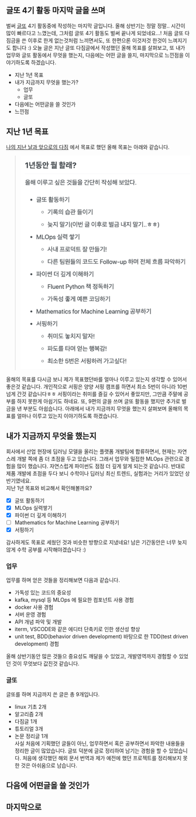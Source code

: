 ## 글또 4기 활동 마지막 글을 쓰며
벌써 [글또](https://www.notion.so/ac5b18a482fb4df497d4e8257ad4d516) 4기 활동중에 작성하는 마지막 글입니다. 올해 상반기는 정말 정말.. 시간이 많이 빠르다고 느꼈는데, 그처럼 글또 4기 활동도 벌써 끝나게 되었네요...! 처음 글또 다짐금을 쓴 이후로 한게 없는것처럼 느끼면서도, 또 한편으론 이것저것 한것이 느껴지기도 합니다 :) 오늘 글은 지난 글또 다짐글에서 작성했던 올해 목표를 살펴보고, 또 내가 업무와 글또 활동에서 무엇을 했는지, 다음에는 어떤 글을 쓸지, 마지막으로 느낀점을 이야기하도록 하겠습니다.
* 지난 1년 목표
* 내가 지금까지 무엇을 했는가?
  * 업무
  * 글또
* 다음에는 어떤글을 쓸 것인가
* 느낀점

## 지난 1년 목표
[나의 지난 날과 앞으로의 다짐](https://hunhoon21.github.io/%EB%82%98%EC%9D%98-%EC%A7%80%EB%82%9C-%EB%82%A0%EA%B3%BC-%EC%95%9E%EC%9C%BC%EB%A1%9C%EC%9D%98-%EB%8B%A4%EC%A7%90/) 에서 목표로 했던 올해 목표는 아래와 같습니다.

> ![remember_1](../imgs/remember_1.jpg)  


올해의 목표를 다시금 보니 제가 목표했던바를 얼마나 이루고 있는지 생각할 수 있어서 좋은것 같습니다. 개인적으로 서핑은 양양 서핑 캠프를 하면서 최소 5번이 아니라 10번 넘게 간것 같습니다ㅎㅎ 서핑이라는 취미를 즐길 수 있어서 좋았지만, 그만큼 주말에 공부를 하지 못한게 아쉽기도 하네요. 또, 9편의 글을 쓰며 글또 활동을 했지만 추가로 벌금을 낸 부분도 아쉽습니다. 아래에서 내가 지금까지 무엇을 했는지 살펴보며 올해의 목표를 얼마나 이루고 있는지 이야기하도록 하겠습니다.

## 내가 지금까지 무엇을 했는지
회사에서 산업 현장에 딥러닝 모델을 올리는 플랫폼 개발팀에 합류하면서, 현재는 자연스레 개발 쪽에 좀 더 초점을 두고 있습니다. 그래서 업무와 밀접한 MLOps 관련으로 경험을 많이 했습니다. 자연스럽게 파이썬도 점점 더 깊게 알게 되는것 같습니다. 반대로 제품 개발에 초점을 두다 보니 수학이나 딥러닝 최신 트렌드, 실험과는 거리가 있었던 상반기였네요.  
지난 1년 목표와 비교해서 확인해볼까요?
- [x] 글또 활동하기
- [x] MLOps 실력쌓기
- [x] 파이썬 더 깊게 이해하기
- [ ] Mathematics for Machine Learning 공부하기
- [x] 서핑하기  

감사하게도 목표로 세웠던 것과 비슷한 방향으로 지냈네요! 남은 기간동안은 너무 늦지 않게 수학 공부를 시작해야겠습니다 :)

### 업무
업무를 하며 얻은 것들을 정리해보면 다음과 같습니다.
* 가독성 있는 코드의 중요성
* kafka, mysql 등 MLOps 에 필요한 컴포넌트 사용 경험
* docker 사용 경험
* 서버 운영 경험
* API 개념 파악 및 개발
* iterm, VSCODE와 같은 에디터 단축키로 인한 생산성 향상
* unit test, BDD(behavior driven development) 바탕으로 한 TDD(test driven development) 경험  

올해 상반기동안 많은 것들으 중요성도 깨달을 수 있었고, 개발영역까지 경험할 수 있었던 것이 무엇보다 값진것 같습니다.

### 글또
글또를 하며 지금까지 쓴 글은 총 9개입니다.
* linux 기초 2개
* 알고리즘 2개
* 다짐글 1개
* 튜토리얼 3개
* 논문 정리글 1개  
사실 처음에 기획했던 글들이 아닌, 업무하면서 혹은 공부하면서 파악한 내용들을 정리한 글이 많았습니다. 글또 덕분에 글로 정리하여 남기는 경험을 할 수 있었습니다. 처음에 생각했던 해외 문서 번역과 제가 예전에 했던 프로젝트를 정리해보지 못한 것은 아쉬움으로 남습니다.

## 다음에 어떤글을 쓸 것인가

## 마지막으로
